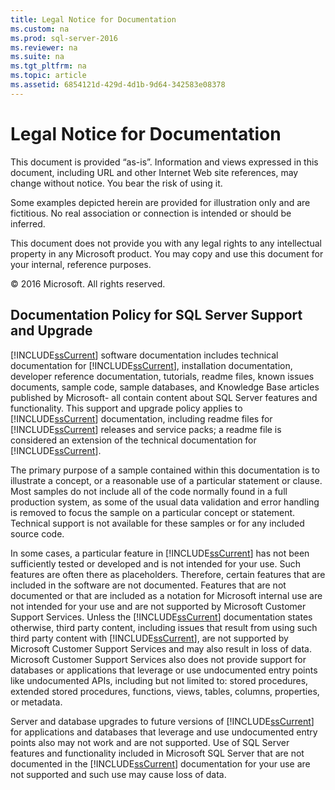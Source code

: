 ```yaml
---
title: Legal Notice for Documentation
ms.custom: na
ms.prod: sql-server-2016
ms.reviewer: na
ms.suite: na
ms.tgt_pltfrm: na
ms.topic: article
ms.assetid: 6854121d-429d-4d1b-9d64-342583e08378
---
```

# Legal Notice for Documentation
  This document is provided “as\-is”. Information and views expressed in this document, including URL and other Internet Web site references, may change without notice. You bear the risk of using it.  
  
 Some examples depicted herein are provided for illustration only and are fictitious. No real association or connection is intended or should be inferred.  
  
 This document does not provide you with any legal rights to any intellectual property in any Microsoft product. You may copy and use this document for your internal, reference purposes.  
  
 © 2016 Microsoft. All rights reserved.  
  
## Documentation Policy for SQL Server Support and Upgrade  
 [!INCLUDE[ssCurrent](../../Token/Other/ssCurrent_md.md)] software documentation includes technical documentation for [!INCLUDE[ssCurrent](../../Token/Other/ssCurrent_md.md)], installation documentation, developer reference documentation, tutorials,  readme files, known issues documents, sample code, sample databases, and Knowledge Base articles published by Microsoft\- all contain content about SQL Server features and functionality. This support and upgrade policy applies to [!INCLUDE[ssCurrent](../../Token/Other/ssCurrent_md.md)] documentation, including readme files for [!INCLUDE[ssCurrent](../../Token/Other/ssCurrent_md.md)] releases and service packs; a readme file is considered an extension of the technical documentation for [!INCLUDE[ssCurrent](../../Token/Other/ssCurrent_md.md)].  
  
 The primary purpose of a sample contained within this documentation is to illustrate a concept, or a reasonable use of a particular statement or clause. Most samples do not include all of the code normally found in a full production system, as some of the usual data validation and error handling is removed to focus the sample on a particular concept or statement. Technical support is not available for these samples or for any included source code.  
  
 In some cases, a particular feature in [!INCLUDE[ssCurrent](../../Token/Other/ssCurrent_md.md)] has not been sufficiently tested or developed and is not intended for your use. Such features are often there as placeholders. Therefore, certain features that are included in the software are not documented. Features that are not documented or that are included as a notation for Microsoft internal use are not intended for your use and are not supported by Microsoft Customer Support Services. Unless the [!INCLUDE[ssCurrent](../../Token/Other/ssCurrent_md.md)] documentation states otherwise, third party content, including issues that result from using such third party content with [!INCLUDE[ssCurrent](../../Token/Other/ssCurrent_md.md)], are not supported by Microsoft Customer Support Services and may also result in loss of data. Microsoft Customer Support Services also does not provide support for databases or applications that leverage or use undocumented entry points like undocumented APIs, including but not limited to: stored procedures, extended stored procedures, functions, views, tables, columns, properties, or metadata.  
  
 Server and database upgrades to future versions of [!INCLUDE[ssCurrent](../../Token/Other/ssCurrent_md.md)] for applications and databases that leverage and use undocumented entry points also may not work and are not supported. Use of SQL Server features and functionality included in Microsoft SQL Server that are not documented in the [!INCLUDE[ssCurrent](../../Token/Other/ssCurrent_md.md)] documentation for your use are not supported and such use may cause loss of data.  
  
  